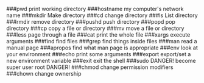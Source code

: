 ###pwd
      print working directory
###hostname
      my computer's network name
###mkdir
      Make directory
###cd
      change directory
###ls
      List directory
###rmdir
      remove directory
###pushd
      push directory
###popd
      pop directory
###cp
      copy a file or directory
###mv
      move a file or directory
###less
      page through a file
###cat
      print the whole file
###xargs
      execute arguments
###find
      find files
###grep
      find things inside files
###man
      read a manual page
###apropos
      find what man page is appropriate
###env
      look at your environment
###echo
      print some arguments
###export
      export/set a new environment variable
###exit
      exit the shell
###sudo
      DANGER! become super user root DANGER!
###chmod
      change permission modifiers
###chown
      change ownership
